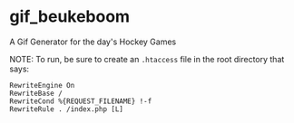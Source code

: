 # gif_beukeboom
A Gif Generator for the day's Hockey Games

NOTE: To run, be sure to create an `.htaccess` file in the root directory that says:

```
RewriteEngine On
RewriteBase /
RewriteCond %{REQUEST_FILENAME} !-f
RewriteRule . /index.php [L]
```
